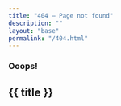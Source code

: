 ```yaml
---
title: "404 – Page not found"
description: ""
layout: "base"
permalink: "/404.html"
---
```


<section class="text-gray-600 body-font">
  <div class="container px-5 py-24 mx-auto">
    <div class="lg:w-1/2 w-full mb-6 lg:mb-0">
      <h3 class="text-xs text-red-700 tracking-widest font-medium title-font mb-1 uppercase">Ooops!</h3>
        <h1 class="sm:text-3xl text-2xl font-medium title-font mb-2 text-gray-900">{{ title }}</h1>
        <div class="h-1 w-20 bg-red-700 rounded mt-4"></div>
      </div>
  </div>
</section>